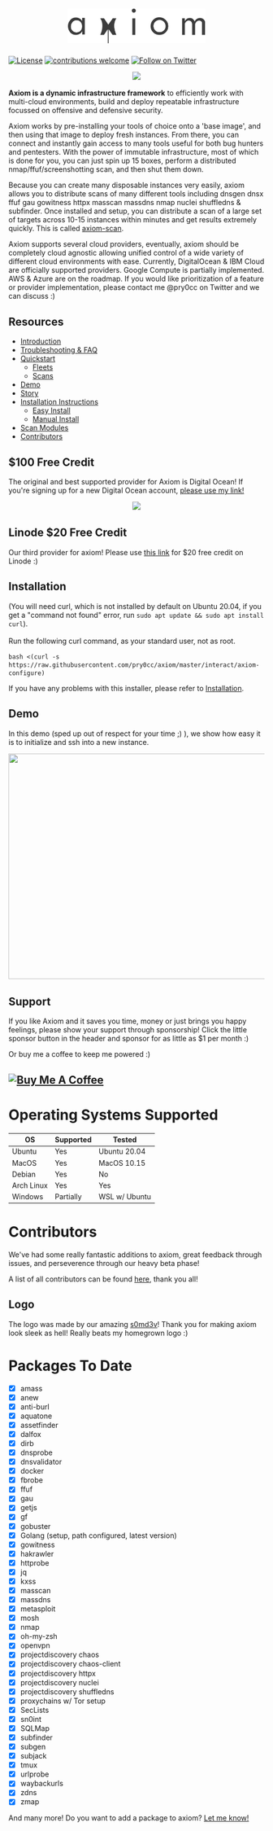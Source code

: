 <h1 align="center">
  <img src="screenshots/axiom-logo-new.png" alt="axio m" width="270px"></a>
  <br>
</h1>

[![License](https://img.shields.io/badge/license-MIT-_red.svg)](https://opensource.org/licenses/MIT)
[![contributions welcome](https://img.shields.io/badge/contributions-welcome-brightgreen.svg?style=flat)](https://github.com/pry0cc/axiom/issues)
[![Follow on Twitter](https://img.shields.io/twitter/follow/pry0cc.svg?logo=twitter)](https://twitter.com/pry0cc)

<p align="center">
<a href="https://github.com/pry0cc/axiom/wiki" target="_blank"> <img src="https://github.com/projectdiscovery/nuclei/raw/367d12700e252ec7066c79b1b97a6427544d931c/static/read-the-docs-button.png" height="42px"/></a>
</p>

**Axiom is a dynamic infrastructure framework** to efficiently work with multi-cloud environments, build and deploy repeatable infrastructure focussed on offensive and defensive security. 

Axiom works by pre-installing your tools of choice onto a 'base image', and then using that image to deploy fresh instances. From there, you can connect and instantly gain access to many tools useful for both bug hunters and pentesters. With the power of immutable infrastructure, most of which is done for you, you can just spin up 15 boxes, perform a distributed nmap/ffuf/screenshotting scan, and then shut them down.  

Because you can create many disposable instances very easily, axiom allows you to distribute scans of many different tools including dnsgen dnsx ffuf gau gowitness httpx masscan massdns nmap nuclei shuffledns & subfinder. Once installed and setup, you can distribute a scan of a large set of targets across 10-15 instances within minutes and get results extremely quickly. This is called [axiom-scan](https://github.com/pry0cc/axiom/wiki/Scans).

Axiom supports several cloud providers, eventually, axiom should be completely cloud agnostic allowing unified control of a wide variety of different cloud environments with ease. Currently, DigitalOcean & IBM Cloud are officially supported providers. Google Compute is partially implemented. AWS & Azure are on the roadmap. If you would like prioritization of a feature or provider implementation, please contact me @pry0cc on Twitter and we can discuss :)

## Resources

-   [Introduction](https://github.com/pry0cc/axiom/wiki)
-   [Troubleshooting & FAQ](https://github.com/pry0cc/axiom/wiki/0-Installation#troubleshooting)
-   [Quickstart](https://github.com/pry0cc/axiom/wiki/A-Quickstart-Guide)
    - [Fleets](https://github.com/pry0cc/axiom/wiki/Fleets)
    - [Scans](https://github.com/pry0cc/axiom/wiki/Scans)
-   [Demo](#demo)
-   [Story](https://github.com/pry0cc/axiom/wiki/The-Story)
-   [Installation Instructions](https://github.com/pry0cc/axiom/wiki/0-Installation)
    -   [Easy Install](#installation)
    -   [Manual Install](https://github.com/pry0cc/axiom/wiki/0-Installation#Manual)
-   [Scan Modules](https://github.com/pry0cc/axiom/wiki/Scans#example-axiom-scan-modules)
-   [Contributors](#contributors)

## $100 Free Credit

The original and best supported provider for Axiom is Digital Ocean! If you're signing up for a new Digital Ocean account, [please use my link!](https://m.do.co/c/bd80643300bd) 

<p align="center">
<a href="https://m.do.co/c/bd80643300bd" target="_blank"> <img src="https://raw.githubusercontent.com/pry0cc/axiom/master/screenshots/credit.png" height="42px"/></a></p>
  
## Linode $20 Free Credit
Our third provider for axiom! Please use [this link](https://www.linode.com/?r=23ac507c0943da0c44ce1950fc7e41217802df90) for $20 free credit on Linode :) 


## Installation

(You will need curl, which is not installed by default on Ubuntu 20.04, if you get a "command not found" error, run `sudo apt update && sudo apt install curl`). 
<br>
<br> Run the following curl command, as your standard user, not as root.

```
bash <(curl -s https://raw.githubusercontent.com/pry0cc/axiom/master/interact/axiom-configure)
```

If you have any problems with this installer, please refer to [Installation](https://github.com/pry0cc/axiom/wiki/0-Installation).

## Demo
In this demo (sped up out of respect for your time ;) ), we show how easy it is to initialize and ssh into a new instance.

<img src="https://raw.githubusercontent.com/pry0cc/axiom/master/screenshots/axiom-init-demo.gif" alt="" height=443 width=666px>



## Support
If you like Axiom and it saves you time, money or just brings you happy feelings, please show your support through sponsorship! Click the little sponsor button in the header and sponsor for as little as $1 per month :)

Or buy me a coffee to keep me powered :)

<a href="https://www.buymeacoffee.com/pry0cc" target="_blank"><img src="https://cdn.buymeacoffee.com/buttons/default-black.png" alt="Buy Me A Coffee" style="height: 5px !important;width: 25px !important;" ></a>
---

# Operating Systems Supported
| OS         | Supported | Tested        |  
|------------|-----------|---------------|
| Ubuntu     |    Yes    | Ubuntu 20.04  |
| MacOS      |    Yes    | MacOS 10.15   |
| Debian     |    Yes    |     No        |
| Arch Linux |    Yes    |     Yes       | 
| Windows    | Partially | WSL w/ Ubuntu |



# Contributors
We've had some really fantastic additions to axiom, great feedback through issues, and perseverence through our heavy beta phase!

A list of all contributors can be found [here](https://github.com/pry0cc/axiom/graphs/contributors), thank you all!

## Logo
The logo was made by our amazing [s0md3v](https://twitter.com/s0md3v)! Thank you for making axiom look sleek as hell! Really beats my homegrown logo :)

# Packages To Date

- [x]  amass
- [x]  anew
- [x]  anti-burl
- [x]  aquatone
- [x]  assetfinder
- [x]  dalfox
- [x]  dirb
- [x]  dnsprobe
- [x]  dnsvalidator
- [x]  docker
- [x]  fbrobe
- [x]  ffuf
- [x]  gau
- [x]  getjs
- [x]  gf
- [x]  gobuster
- [x]  Golang (setup, path configured, latest version)
- [x]  gowitness
- [x]  hakrawler
- [x]  httprobe
- [x]  jq
- [x]  kxss
- [x]  masscan
- [x]  massdns
- [x]  metasploit
- [x]  mosh
- [x]  nmap
- [x]  oh-my-zsh
- [x]  openvpn
- [x]  projectdiscovery chaos
- [x]  projectdiscovery chaos-client
- [x]  projectdiscovery httpx
- [x]  projectdiscovery nuclei
- [x]  projectdiscovery shuffledns
- [x]  proxychains w/ Tor setup
- [x]  SecLists
- [x]  sn0int
- [x]  SQLMap
- [x]  subfinder
- [x]  subgen
- [x]  subjack
- [x]  tmux
- [x]  urlprobe
- [x]  waybackurls
- [x]  zdns
- [x]  zmap

And many more! Do you want to add a package to axiom? [Let me know!](https://github.com/pry0cc/axiom/issues)
